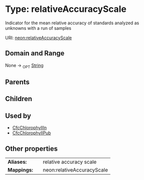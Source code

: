 
# Type: relativeAccuracyScale


Indicator for the mean relative accuracy of standards analyzed as unknowns with a run of samples

URI: [neon:relativeAccuracyScale](https://data.neonscience.org/relativeAccuracyScale)


## Domain and Range

None ->  <sub>OPT</sub> [String](types/String.md)

## Parents


## Children


## Used by

 * [CfcChlorophyllIn](CfcChlorophyllIn.md)
 * [CfcChlorophyllPub](CfcChlorophyllPub.md)

## Other properties

|  |  |  |
| --- | --- | --- |
| **Aliases:** | | relative accuracy scale |
| **Mappings:** | | neon:relativeAccuracyScale |

